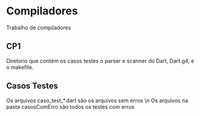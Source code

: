# Compiladores
Trabalho de compiladores

## CP1
Diretorio que contém os casos testes o parser e scanner do Dart, Dart.g4, e o makefile.


## Casos Testes

Os arquivos caso_test_*.dart são os arquivos sem erros \n
Os arquivos na pasta casosComErro são todos os testes com erros
